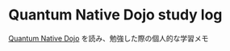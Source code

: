 # Quantum Native Dojo study log

[Quantum Native Dojo](https://dojo.qulacs.org/ja/latest/index.html) を読み、勉強した際の個人的な学習メモ